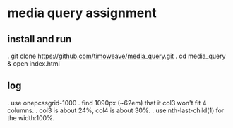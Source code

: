 # media query assignment

## install and run

. git clone https://github.com/timoweave/media_query.git
. cd media_query & open index.html

## log

. use onepcssgrid-1000
. find 1090px (~62em) that it col3 won't fit 4 columns.
. col3 is about 24%, col4 is about 30%.
. use nth-last-child(1) for the width:100%.

